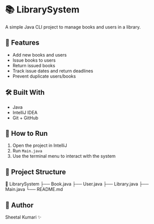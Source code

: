 # 📚 LibrarySystem

A simple Java CLI project to manage books and users in a library.

## 🔧 Features
- Add new books and users
- Issue books to users
- Return issued books
- Track issue dates and return deadlines
- Prevent duplicate users/books

## 🛠️ Built With
- Java
- IntelliJ IDEA
- Git + GitHub

## 🚀 How to Run
1. Open the project in IntelliJ
2. Run `Main.java`
3. Use the terminal menu to interact with the system

## 📂 Project Structure

📁 LibrarySystem
├── Book.java
├── User.java
├── Library.java
├── Main.java
└── README.md


## 🙌 Author
Sheetal Kumari ✨
